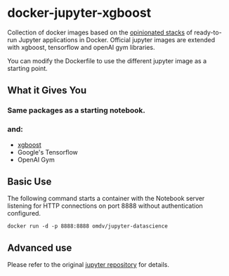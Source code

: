 # docker-jupyter-xgboost

Collection of docker images based on the [opinionated stacks](https://github.com/jupyter/docker-stacks) of ready-to-run Jupyter applications in Docker. Official jupyter images are extended with xgboost, tensorflow and openAI gym libraries.

You can modify the Dockerfile to use the different jupyter image as a starting point.

## What it Gives You

### Same packages as a starting notebook.

### and:
* [xgboost](https://github.com/dmlc/xgboost)
* Google's Tensorflow
* OpenAI Gym


## Basic Use

The following command starts a container with the Notebook server listening for HTTP connections on port 8888 without authentication configured.

```
docker run -d -p 8888:8888 omdv/jupyter-datascience
```

## Advanced use

Please refer to the original [jupyter repository](https://github.com/jupyter/docker-stacks/tree/master/all-spark-notebook) for details.